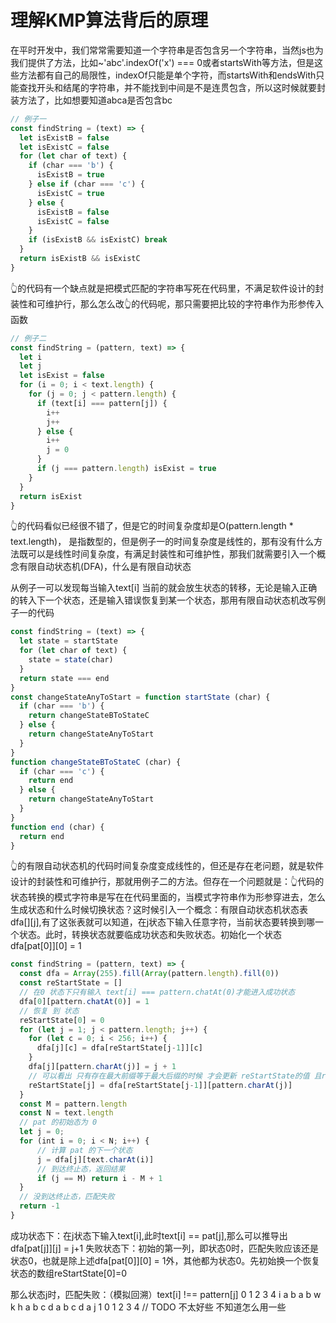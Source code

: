 # 理解KMP算法背后的原理

在平时开发中，我们常常需要知道一个字符串是否包含另一个字符串，当然js也为我们提供了方法，比如~'abc'.indexOf('x') === 0或者startsWith等方法，但是这些方法都有自己的局限性，indexOf只能是单个字符，而startsWith和endsWith只能查找开头和结尾的字符串，并不能找到中间是不是连贯包含，所以这时候就要封装方法了，比如想要知道abca是否包含bc
```javascript
// 例子一
const findString = (text) => {
  let isExistB = false
  let isExistC = false
  for (let char of text) {
    if (char === 'b') {
      isExistB = true
    } else if (char === 'c') {
      isExistC = true
    } else {
      isExistB = false
      isExistC = false
    }
    if (isExistB && isExistC) break
  }
  return isExistB && isExistC
}
```
👆的代码有一个缺点就是把模式匹配的字符串写死在代码里，不满足软件设计的封装性和可维护行，那么怎么改👆的代码呢，那只需要把比较的字符串作为形参传入函数
```javascript
// 例子二
const findString = (pattern, text) => {
  let i
  let j
  let isExist = false
  for (i = 0; i < text.length) {
    for (j = 0; j < pattern.length) {
      if (text[i] === pattern[j]) {
        i++
        j++
      } else {
        i++
        j = 0
      }
      if (j === pattern.length) isExist = true
    }
  }
  return isExist
}
```
👆的代码看似已经很不错了，但是它的时间复杂度却是O(pattern.length * text.length)， 是指数型的，但是例子一的时间复杂度是线性的，那有没有什么方法既可以是线性时间复杂度，有满足封装性和可维护性，那我们就需要引入一个概念有限自动状态机(DFA)，什么是有限自动状态

从例子一可以发现每当输入text[i] 当前的就会放生状态的转移，无论是输入正确的转入下一个状态，还是输入错误恢复到某一个状态，那用有限自动状态机改写例子一的代码
```javascript
const findString = (text) => {
  let state = startState
  for (let char of text) {
    state = state(char)
  }
  return state === end
}
const changeStateAnyToStart = function startState (char) {
  if (char === 'b') {
    return changeStateBToStateC
  } else {
    return changeStateAnyToStart
  }
}
function changeStateBToStateC (char) {
  if (char === 'c') {
    return end
  } else {
    return changeStateAnyToStart
  }
}
function end (char) {
  return end
}
```
👆的有限自动状态机的代码时间复杂度变成线性的，但还是存在老问题，就是软件设计的封装性和可维护行，那就用例子二的方法。但存在一个问题就是：👆代码的状态转换的模式字符串是写在在代码里面的，当模式字符串作为形参穿进去，怎么生成状态和什么时候切换状态？这时候引入一个概念：有限自动状态机状态表dfa[][j],有了这张表就可以知道，在j状态下输入任意字符，当前状态要转换到哪一个状态。此时，转换状态就要临成功状态和失败状态。初始化一个状态dfa[pat[0]][0] = 1
```javascript
const findString = (pattern, text) => {
  const dfa = Array(255).fill(Array(pattern.length).fill(0))
  const reStartState = []
  // 在0 状态下只有输入 text[i] === pattern.chatAt(0)才能进入成功状态
  dfa[0][pattern.chatAt(0)] = 1
  // 恢复 到 状态
  reStartState[0] = 0
  for (let j = 1; j < pattern.length; j++) {
    for (let c = 0; i < 256; i++) {
      dfa[j][c] = dfa[reStartState[j-1]][c]
    }
    dfa[j][pattern.charAt(j)] = j + 1
    // 可以看出 只有存在最大前缀等于最大后缀的时候 才会更新 reStartState的值 且reStartState的值=最大前缀的值
    reStartState[j] = dfa[reStartState[j-1]][pattern.charAt(j)]
  }
  const M = pattern.length
  const N = text.length
  // pat 的初始态为 0
  let j = 0;
  for (int i = 0; i < N; i++) {
      // 计算 pat 的下一个状态
      j = dfa[j][text.charAt(i)]
      // 到达终止态，返回结果
      if (j == M) return i - M + 1
  }
  // 没到达终止态，匹配失败
  return -1
}
```
成功状态下：在j状态下输入text[i],此时text[i] == pat[j],那么可以推导出dfa[pat[j]][j] = j+1
失败状态下：初始的第一列，即状态0时，匹配失败应该还是状态0，也就是除上述dfa[pat[0]][0] = 1外，其他都为状态0。先初始换一个恢复状态的数组reStartState[0]=0

那么状态j时，匹配失败：（模拟回溯）text[i] !== pattern[j]
0 1 2 3 4
        i
a b a b w k h a b c d a
      b c d a
        j
        1
     0 1 2 3 4
// TODO 不太好些  不知道怎么用一些